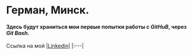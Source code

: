 # Герман, Минск.
#### Здесь будут храниться мои первые попытки работы с ***GitHuB***, через ***Git Bash***.






 
Ссылка на мой |[Linkedin](https://www.linkedin.com/in/herman-shtolle/ "My page")|
|:---|
